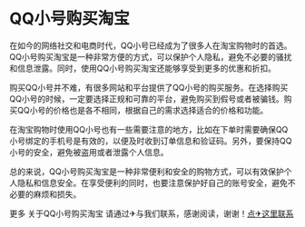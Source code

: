 # QQ小号购买淘宝

在如今的网络社交和电商时代，QQ小号已经成为了很多人在淘宝购物时的首选。QQ小号购买淘宝是一种非常方便的方式，可以保护个人隐私，避免不必要的骚扰和信息泄露。同时，使用QQ小号购买淘宝还能够享受到更多的优惠和折扣。

购买QQ小号并不难，有很多网站和平台提供了QQ小号的购买服务。在选择购买QQ小号的时候，一定要选择正规和可靠的平台，避免购买到假号或者被骗钱。购买QQ小号的价格也是各不相同，根据自己的需求选择适合的价格和功能。

在淘宝购物时使用QQ小号也有一些需要注意的地方，比如在下单时需要确保QQ小号绑定的手机号是有效的，以便及时收到订单信息和验证码。另外，要保持QQ小号的安全，避免被盗用或者泄露个人信息。

总的来说，QQ小号购买淘宝是一种非常便利和安全的购物方式，可以有效保护个人隐私和信息安全。在享受便利的同时，也要注意保护好自己的账号安全，避免不必要的麻烦和损失。

更多 关于QQ小号购买淘宝 请通过✈与我们联系，感谢阅读，谢谢！[点✈这里联系](https://gg.k02.cc)